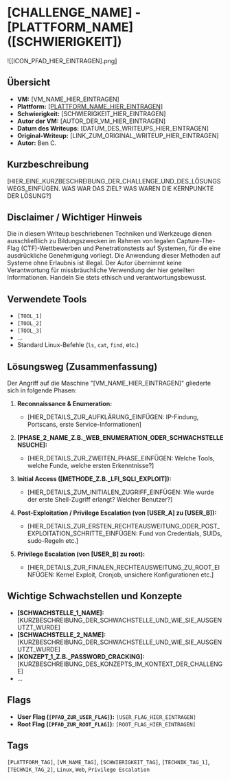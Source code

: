 # [CHALLENGE_NAME] - [PLATTFORM_NAME] ([SCHWIERIGKEIT])

![[ICON_PFAD_HIER_EINTRAGEN].png]

## Übersicht

*   **VM:** [VM_NAME_HIER_EINTRAGEN]
*   **Plattform:** [[PLATTFORM_NAME_HIER_EINTRAGEN]]([LINK_ZUR_VM_HIER_EINTRAGEN])
*   **Schwierigkeit:** [SCHWIERIGKEIT_HIER_EINTRAGEN]
*   **Autor der VM:** [AUTOR_DER_VM_HIER_EINTRAGEN]
*   **Datum des Writeups:** [DATUM_DES_WRITEUPS_HIER_EINTRAGEN]
*   **Original-Writeup:** [LINK_ZUM_ORIGINAL_WRITEUP_HIER_EINTRAGEN]
*   **Autor:** Ben C.

## Kurzbeschreibung

[HIER_EINE_KURZBESCHREIBUNG_DER_CHALLENGE_UND_DES_LÖSUNGSWEGS_EINFÜGEN. WAS WAR DAS ZIEL? WAS WAREN DIE KERNPUNKTE DER LÖSUNG?]

## Disclaimer / Wichtiger Hinweis

Die in diesem Writeup beschriebenen Techniken und Werkzeuge dienen ausschließlich zu Bildungszwecken im Rahmen von legalen Capture-The-Flag (CTF)-Wettbewerben und Penetrationstests auf Systemen, für die eine ausdrückliche Genehmigung vorliegt. Die Anwendung dieser Methoden auf Systeme ohne Erlaubnis ist illegal. Der Autor übernimmt keine Verantwortung für missbräuchliche Verwendung der hier geteilten Informationen. Handeln Sie stets ethisch und verantwortungsbewusst.

## Verwendete Tools

*   `[TOOL_1]`
*   `[TOOL_2]`
*   `[TOOL_3]`
*   ...
*   Standard Linux-Befehle (`ls`, `cat`, `find`, etc.)

## Lösungsweg (Zusammenfassung)

Der Angriff auf die Maschine "[VM_NAME_HIER_EINTRAGEN]" gliederte sich in folgende Phasen:

1.  **Reconnaissance & Enumeration:**
    *   [HIER_DETAILS_ZUR_AUFKLÄRUNG_EINFÜGEN: IP-Findung, Portscans, erste Service-Informationen]

2.  **[PHASE_2_NAME_Z.B._WEB_ENUMERATION_ODER_SCHWACHSTELLENSUCHE]:**
    *   [HIER_DETAILS_ZUR_ZWEITEN_PHASE_EINFÜGEN: Welche Tools, welche Funde, welche ersten Erkenntnisse?]

3.  **Initial Access ([METHODE_Z.B._LFI_SQLI_EXPLOIT]):**
    *   [HIER_DETAILS_ZUM_INITIALEN_ZUGRIFF_EINFÜGEN: Wie wurde der erste Shell-Zugriff erlangt? Welcher Benutzer?]

4.  **Post-Exploitation / Privilege Escalation (von [USER_A] zu [USER_B]):**
    *   [HIER_DETAILS_ZUR_ERSTEN_RECHTEAUSWEITUNG_ODER_POST_EXPLOITATION_SCHRITTE_EINFÜGEN: Fund von Credentials, SUIDs, sudo-Regeln etc.]

5.  **Privilege Escalation (von [USER_B] zu root):**
    *   [HIER_DETAILS_ZUR_FINALEN_RECHTEAUSWEITUNG_ZU_ROOT_EINFÜGEN: Kernel Exploit, Cronjob, unsichere Konfigurationen etc.]

## Wichtige Schwachstellen und Konzepte

*   **[SCHWACHSTELLE_1_NAME]:** [KURZBESCHREIBUNG_DER_SCHWACHSTELLE_UND_WIE_SIE_AUSGENUTZT_WURDE]
*   **[SCHWACHSTELLE_2_NAME]:** [KURZBESCHREIBUNG_DER_SCHWACHSTELLE_UND_WIE_SIE_AUSGENUTZT_WURDE]
*   **[KONZEPT_1_Z.B._PASSWORD_CRACKING]:** [KURZBESCHREIBUNG_DES_KONZEPTS_IM_KONTEXT_DER_CHALLENGE]
*   ...

## Flags

*   **User Flag (`[PFAD_ZUR_USER_FLAG]`):** `[USER_FLAG_HIER_EINTRAGEN]`
*   **Root Flag (`[PFAD_ZUR_ROOT_FLAG]`):** `[ROOT_FLAG_HIER_EINTRAGEN]`

## Tags

`[PLATTFORM_TAG]`, `[VM_NAME_TAG]`, `[SCHWIERIGKEIT_TAG]`, `[TECHNIK_TAG_1]`, `[TECHNIK_TAG_2]`, `Linux`, `Web`, `Privilege Escalation`
